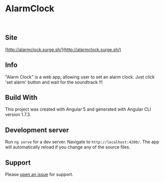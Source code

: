 # AlarmClock


</br>

## Site

[http://alarmclock.surge.sh/](http://alarmclock.surge.sh/) 

## Info

"Alarm Clock" is a web app, allowing user to set an alarm clock. Just click 'set alarm' button and wait for the soundtrack !!!

## Build With

This project was created with Angular 5 and generated with Angular CLI version 1.7.3.

## Development server

Run `ng serve` for a dev server. Navigate to `http://localhost:4200/`. The app will automatically reload if you change any of the source files.

## Support

Please [open an issue](https://github.com/NikosDev/AlarmClock/issues/new) for support.
